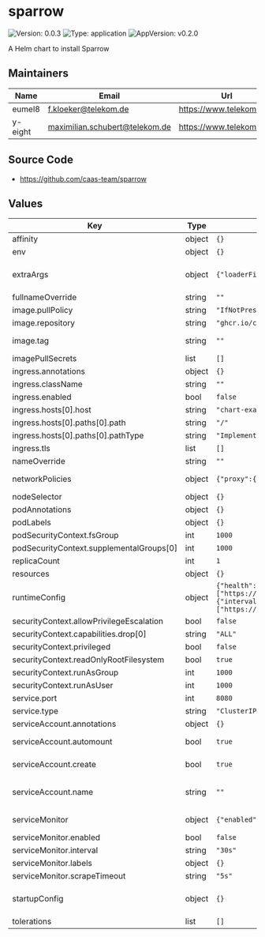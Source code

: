 # sparrow

![Version: 0.0.3](https://img.shields.io/badge/Version-0.0.3-informational?style=flat-square) ![Type: application](https://img.shields.io/badge/Type-application-informational?style=flat-square) ![AppVersion: v0.2.0](https://img.shields.io/badge/AppVersion-v0.2.0-informational?style=flat-square)

A Helm chart to install Sparrow

## Maintainers

| Name    | Email                            | Url                       |
|---------|----------------------------------|---------------------------|
| eumel8  | <f.kloeker@telekom.de>           | <https://www.telekom.com> |
| y-eight | <maximilian.schubert@telekom.de> | <https://www.telekom.com> |

## Source Code

* <https://github.com/caas-team/sparrow>

## Values

| Key                                      | Type   | Default                                                                                                                                                                                                     | Description                                                                                                            |
|------------------------------------------|--------|-------------------------------------------------------------------------------------------------------------------------------------------------------------------------------------------------------------|------------------------------------------------------------------------------------------------------------------------|
| affinity                                 | object | `{}`                                                                                                                                                                                                        |                                                                                                                        |
| env                                      | object | `{}`                                                                                                                                                                                                        |                                                                                                                        |
| extraArgs                                | object | `{"loaderFilePath":"/runconfig/checks.yaml","loaderType":"file"}`                                                                                                                                           | extra command line start parameters see: https://github.com/caas-team/sparrow/blob/main/docs/sparrow_run.md            |
| fullnameOverride                         | string | `""`                                                                                                                                                                                                        |                                                                                                                        |
| image.pullPolicy                         | string | `"IfNotPresent"`                                                                                                                                                                                            |                                                                                                                        |
| image.repository                         | string | `"ghcr.io/caas-team/sparrow"`                                                                                                                                                                               |                                                                                                                        |
| image.tag                                | string | `""`                                                                                                                                                                                                        | Overrides the image tag whose default is the chart appVersion.                                                         |
| imagePullSecrets                         | list   | `[]`                                                                                                                                                                                                        |                                                                                                                        |
| ingress.annotations                      | object | `{}`                                                                                                                                                                                                        |                                                                                                                        |
| ingress.className                        | string | `""`                                                                                                                                                                                                        |                                                                                                                        |
| ingress.enabled                          | bool   | `false`                                                                                                                                                                                                     |                                                                                                                        |
| ingress.hosts[0].host                    | string | `"chart-example.local"`                                                                                                                                                                                     |                                                                                                                        |
| ingress.hosts[0].paths[0].path           | string | `"/"`                                                                                                                                                                                                       |                                                                                                                        |
| ingress.hosts[0].paths[0].pathType       | string | `"ImplementationSpecific"`                                                                                                                                                                                  |                                                                                                                        |
| ingress.tls                              | list   | `[]`                                                                                                                                                                                                        |                                                                                                                        |
| nameOverride                             | string | `""`                                                                                                                                                                                                        |                                                                                                                        |
| networkPolicies                          | object | `{"proxy":{"enabled":false}}`                                                                                                                                                                               | define a network policy that will open egress traffic to a proxy                                                       |
| nodeSelector                             | object | `{}`                                                                                                                                                                                                        |                                                                                                                        |
| podAnnotations                           | object | `{}`                                                                                                                                                                                                        |                                                                                                                        |
| podLabels                                | object | `{}`                                                                                                                                                                                                        |                                                                                                                        |
| podSecurityContext.fsGroup               | int    | `1000`                                                                                                                                                                                                      |                                                                                                                        |
| podSecurityContext.supplementalGroups[0] | int    | `1000`                                                                                                                                                                                                      |                                                                                                                        |
| replicaCount                             | int    | `1`                                                                                                                                                                                                         |                                                                                                                        |
| resources                                | object | `{}`                                                                                                                                                                                                        |                                                                                                                        |
| runtimeConfig                            | object | `{"health":{"interval":"20s","retry":{"count":3,"delay":"1s"},"targets":["https://www.example.com/","https://www.google.com/"],"timeout":"10s"},"latency":{"interval":"1s","retry":{"count":3,"delay":"1s"},"targets":["https://example.com/","https://google.com/"],"timeout":"3s"}}` | runtime configuration of the Sparrow see: https://github.com/caas-team/sparrow#runtime                                 |
| securityContext.allowPrivilegeEscalation | bool   | `false`                                                                                                                                                                                                     |                                                                                                                        |
| securityContext.capabilities.drop[0]     | string | `"ALL"`                                                                                                                                                                                                     |                                                                                                                        |
| securityContext.privileged               | bool   | `false`                                                                                                                                                                                                     |                                                                                                                        |
| securityContext.readOnlyRootFilesystem   | bool   | `true`                                                                                                                                                                                                      |                                                                                                                        |
| securityContext.runAsGroup               | int    | `1000`                                                                                                                                                                                                      |                                                                                                                        |
| securityContext.runAsUser                | int    | `1000`                                                                                                                                                                                                      |                                                                                                                        |
| service.port                             | int    | `8080`                                                                                                                                                                                                      |                                                                                                                        |
| service.type                             | string | `"ClusterIP"`                                                                                                                                                                                               |                                                                                                                        |
| serviceAccount.annotations               | object | `{}`                                                                                                                                                                                                        | Annotations to add to the service account                                                                              |
| serviceAccount.automount                 | bool   | `true`                                                                                                                                                                                                      | Automatically mount a ServiceAccount's API credentials?                                                                |
| serviceAccount.create                    | bool   | `true`                                                                                                                                                                                                      | Specifies whether a service account should be created                                                                  |
| serviceAccount.name                      | string | `""`                                                                                                                                                                                                        | The name of the service account to use. If not set and create is true, a name is generated using the fullname template |
| serviceMonitor                           | object | `{"enabled":false,"interval":"30s","labels":{},"scrapeTimeout":"5s"}`                                                                                                                                       | Configure a service monitor for prometheus-operator                                                                    |
| serviceMonitor.enabled                   | bool   | `false`                                                                                                                                                                                                     | Enable the serviceMonitor                                                                                              |
| serviceMonitor.interval                  | string | `"30s"`                                                                                                                                                                                                     | Sets the scrape interval                                                                                               |
| serviceMonitor.labels                    | object | `{}`                                                                                                                                                                                                        | Additional label added to the service Monitor                                                                          |
| serviceMonitor.scrapeTimeout             | string | `"5s"`                                                                                                                                                                                                      | Sets the scrape timeout                                                                                                |
| startupConfig                            | object | `{}`                                                                                                                                                                                                        | startup configuration of the Sparrow see: https://github.com/caas-team/sparrow/blob/main/docs/sparrow_run.md           |
| tolerations                              | list   | `[]`                                                                                                                                                                                                        |                                                                                                                        |

